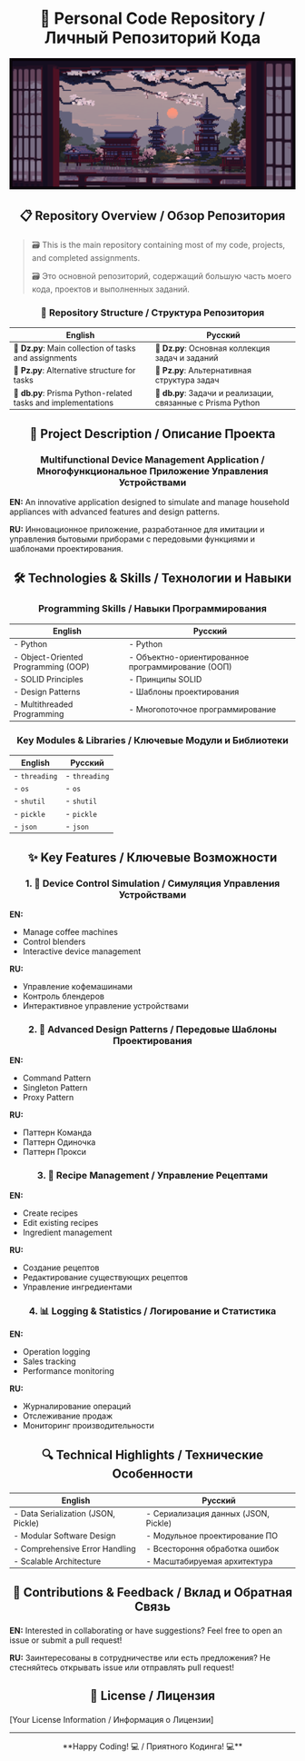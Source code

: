 <h1 align="center">🚀 Personal Code Repository / Личный Репозиторий Кода</h1>

![Header](https://github.com/Stervar/Stervar/blob/main/assets/f53336607ee8c6478f25d2665d7d5c3b.gif)

## <p align="center">📋 Repository Overview / Обзор Репозитория</p>

> 🗃 This is the main repository containing most of my code, projects, and completed assignments.
> 
> 🗃 Это основной репозиторий, содержащий большую часть моего кода, проектов и выполненных заданий.

### <p align="center">📂 Repository Structure / Структура Репозитория</p>

| English | Русский |
|---------|---------|
| **📑 Dz.py**: Main collection of tasks and assignments | **📑 Dz.py**: Основная коллекция задач и заданий |
| **📑 Pz.py**: Alternative structure for tasks | **📑 Pz.py**: Альтернативная структура задач |
| **📑 db.py**: Prisma Python-related tasks and implementations | **📑 db.py**: Задачи и реализации, связанные с Prisma Python |

## <p align="center">🌟 Project Description / Описание Проекта</p>

### <p align="center">Multifunctional Device Management Application / Многофункциональное Приложение Управления Устройствами</p>

**EN:** An innovative application designed to simulate and manage household appliances with advanced features and design patterns.

**RU:** Инновационное приложение, разработанное для имитации и управления бытовыми приборами с передовыми функциями и шаблонами проектирования.

## <p align="center">🛠 Technologies & Skills / Технологии и Навыки</p>

### <p align="center">Programming Skills / Навыки Программирования</p>

| English | Русский |
|---------|---------|
| - Python | - Python |
| - Object-Oriented Programming (OOP) | - Объектно-ориентированное программирование (ООП) |
| - SOLID Principles | - Принципы SOLID |
| - Design Patterns | - Шаблоны проектирования |
| - Multithreaded Programming | - Многопоточное программирование |

### <p align="center">Key Modules & Libraries / Ключевые Модули и Библиотеки</p>

| English | Русский |
|---------|---------|
| - `threading` | - `threading` |
| - `os` | - `os` |
| - `shutil` | - `shutil` |
| - `pickle` | - `pickle` |
| - `json` | - `json` |

## <p align="center">✨ Key Features / Ключевые Возможности</p>

### <p align="center">1. 🍳 Device Control Simulation / Симуляция Управления Устройствами</p>

**EN:**
- Manage coffee machines
- Control blenders
- Interactive device management

**RU:**
- Управление кофемашинами
- Контроль блендеров
- Интерактивное управление устройствами

### <p align="center">2. 🧩 Advanced Design Patterns / Передовые Шаблоны Проектирования</p>

**EN:**
- Command Pattern
- Singleton Pattern
- Proxy Pattern

**RU:**
- Паттерн Команда
- Паттерн Одиночка
- Паттерн Прокси

### <p align="center">3. 📝 Recipe Management / Управление Рецептами</p>

**EN:**
- Create recipes
- Edit existing recipes
- Ingredient management

**RU:**
- Создание рецептов
- Редактирование существующих рецептов
- Управление ингредиентами

### <p align="center">4. 📊 Logging & Statistics / Логирование и Статистика</p>

**EN:**
- Operation logging
- Sales tracking
- Performance monitoring

**RU:**
- Журналирование операций
- Отслеживание продаж
- Мониторинг производительности

## <p align="center">🔍 Technical Highlights / Технические Особенности</p>

| English | Русский |
|---------|---------|
| - Data Serialization (JSON, Pickle) | - Сериализация данных (JSON, Pickle) |
| - Modular Software Design | - Модульное проектирование ПО |
| - Comprehensive Error Handling | - Всестороння обработка ошибок |
| - Scalable Architecture | - Масштабируемая архитектура |

## <p align="center">🤝 Contributions & Feedback / Вклад и Обратная Связь</p>

**EN:** Interested in collaborating or have suggestions? Feel free to open an issue or submit a pull request!

**RU:** Заинтересованы в сотрудничестве или есть предложения? Не стесняйтесь открывать issue или отправлять pull request!

## <p align="center">📜 License / Лицензия</p>

[Your License Information / Информация о Лицензии]

---

<p align="center">
**Happy Coding! 💻 / Приятного Кодинга! 💻**
</p>
